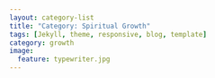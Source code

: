 ```yaml
---
layout: category-list
title: "Category: Spiritual Growth"
tags: [Jekyll, theme, responsive, blog, template]
category: growth
image:
  feature: typewriter.jpg
---
```

